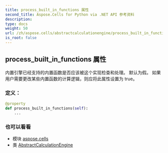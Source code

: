 ```yaml
---
title: process_built_in_functions 属性
second_title: Aspose.Cells for Python via .NET API 参考资料
description:
type: docs
weight: 50
url: /zh/aspose.cells/abstractcalculationengine/process_built_in_functions/
is_root: false
---
```

## process_built_in_functions 属性

内置引擎已经支持的内置函数是否应该被这个实现检查和处理。
默认为假。
如果用户需要更改某些内置函数的计算逻辑，则应将此属性设置为 true。
### 定义：
```python
@property
def process_built_in_functions(self):
    ...
```

### 也可以看看
* 模块 [aspose.cells](../../)
* 类 [AbstractCalculationEngine](/cells/python-net/zh/aspose.cells/abstractcalculationengine)
